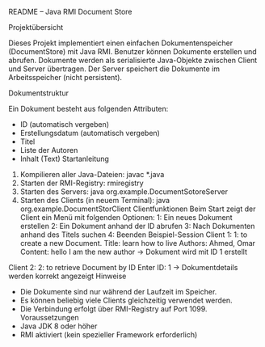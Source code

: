 README – Java RMI Document Store

Projektübersicht

Dieses Projekt implementiert einen einfachen Dokumentenspeicher (DocumentStore) mit Java RMI. Benutzer können Dokumente erstellen und abrufen. Dokumente werden als serialisierte Java-Objekte zwischen Client und Server übertragen. Der Server speichert die Dokumente im Arbeitsspeicher (nicht persistent).

Dokumentstruktur

Ein Dokument besteht aus folgenden Attributen:
- ID (automatisch vergeben)
- Erstellungsdatum (automatisch vergeben)
- Titel
- Liste der Autoren
- Inhalt (Text)
Startanleitung
1. Kompilieren aller Java-Dateien:
   javac *.java
2. Starten der RMI-Registry:
   rmiregistry
3. Starten des Servers:
   java org.example.DocumentSotoreServer
4. Starten des Clients (in neuem Terminal):
   java org.example.DocumentStorClient
 Clientfunktionen
   Beim Start zeigt der Client ein Menü mit folgenden Optionen:
   1: Ein neues Dokument erstellen
   2: Ein Dokument anhand der ID abrufen
   3: Nach Dokumenten anhand des Titels suchen
   4: Beenden
 Beispiel-Session
   Client 1:
   1: to create a new Document.
   Title: learn how to live
   Authors: Ahmed, Omar
   Content: hello I am the new author
   → Dokument wird mit ID 1 erstellt

Client 2:
2: to retrieve Document by ID
Enter ID: 1
→ Dokumentdetails werden korrekt angezeigt
Hinweise
- Die Dokumente sind nur während der Laufzeit im Speicher.
- Es können beliebig viele Clients gleichzeitig verwendet werden.
- Die Verbindung erfolgt über RMI-Registry auf Port 1099.
Voraussetzungen
- Java JDK 8 oder höher
- RMI aktiviert (kein spezieller Framework erforderlich)
